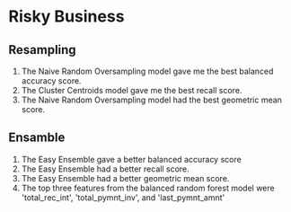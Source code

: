 # Risky Business

## Resampling

1. The Naive Random Oversampling model gave me the best balanced accuracy score.
2. The Cluster Centroids model gave me the best recall score.
3. The Naive Random Oversampling model had the best geometric mean score.

## Ensamble

1. The Easy Ensemble gave a better balanced accuracy score
2. The Easy Ensemble had a better recall score.
3. The Easy Ensemble had a better geometric mean score.
4. The top three features from the balanced random forest model were 'total_rec_int', 'total_pymnt_inv', and 'last_pymnt_amnt'
